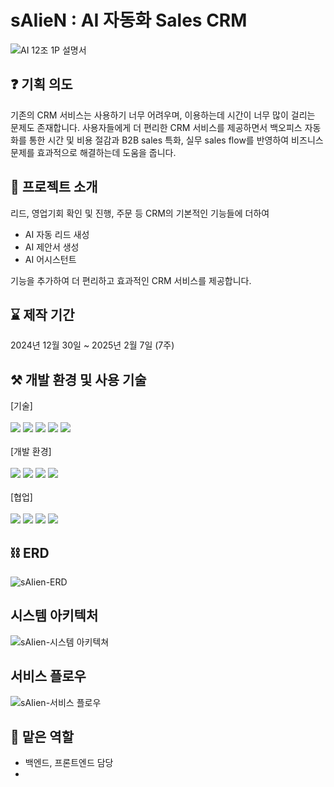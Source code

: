 # sAIieN : AI 자동화 Sales CRM
![AI 12조 1P 설명서](https://github.com/user-attachments/assets/f9fd4290-24f0-4ff5-a64b-40a4ff96256d)
## ❓ 기획 의도
기존의 CRM 서비스는 사용하기 너무 어려우며, 이용하는데 시간이 너무 많이 걸리는 문제도 존재합니다.
사용자들에게 더 편리한 CRM 서비스를 제공하면서 백오피스 자동화를 통한 시간 및 비용 절감과 B2B sales 특화, 실무 sales flow를 반영하여 비즈니스 문제를 효과적으로 해결하는데 도움을 줍니다.
## 📌 프로젝트 소개
리드, 영업기회 확인 및 진행, 주문 등 CRM의 기본적인 기능들에 더하여
- AI 자동 리드 새성
- AI 제안서 생성
- AI 어시스턴트

기능을 추가하여 더 편리하고 효과적인 CRM 서비스를 제공합니다.
## ⌛ 제작 기간
2024년 12월 30일 ~ 2025년 2월 7일 (7주)
## ⚒️ 개발 환경 및 사용 기술
[기술]
<br><br>
<img src="https://img.shields.io/badge/java-007396?style=for-the-badge&logo=java&logoColor=white">
<img src="https://img.shields.io/badge/html5-E34F26?style=for-the-badge&logo=html5&logoColor=white">
<img src="https://img.shields.io/badge/css-1572B6?style=for-the-badge&logo=css3&logoColor=white">
<img src="https://img.shields.io/badge/javascript-F7DF1E?style=for-the-badge&logo=javascript&logoColor=black">
<img src="https://img.shields.io/badge/json-000000?style=for-the-badge&logo=json&logoColor=white">
<br><br>
[개발 환경]
<br><br>
<img src="https://img.shields.io/badge/spring-6DB33F?style=for-the-badge&logo=spring&logoColor=white">
<img src="https://img.shields.io/badge/springboot-6DB33F?style=for-the-badge&logo=springboot&logoColor=white">
<img src="https://img.shields.io/badge/bootstrap-7952B3?style=for-the-badge&logo=bootstrap&logoColor=white">
<img src="https://img.shields.io/badge/intellijidea-000000?style=for-the-badge&logo=intellijidea&logoColor=white">
<br><br>
[협업]
<br><br>
<img src="https://img.shields.io/badge/github-181717?style=for-the-badge&logo=github&logoColor=white">
<img src="https://img.shields.io/badge/git-F05032?style=for-the-badge&logo=git&logoColor=white">
<img src="https://img.shields.io/badge/jira-0052CC?style=for-the-badge&logo=jira&logoColor=white">
<img src="https://img.shields.io/badge/figma-F24E1E?style=for-the-badge&logo=figma&logoColor=white">
## ⛓️ ERD
![sAIien-ERD](https://github.com/user-attachments/assets/3190df8a-f7ba-4f54-a4a4-0b92cf9cf660)
## 시스템 아키텍처
![sAIien-시스템 아키텍쳐](https://github.com/user-attachments/assets/28c68857-baac-47db-b794-63fd6188dbfc)
## 서비스 플로우
![sAIien-서비스 플로우](https://github.com/user-attachments/assets/c7894cdc-11a7-461d-8636-af23faf53270)

## 🌱 맡은 역할
- 백엔드, 프론트엔드 담당
- 

